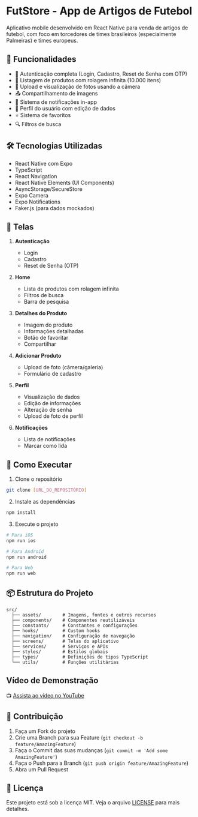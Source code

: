 # FutStore - App de Artigos de Futebol

Aplicativo mobile desenvolvido em React Native para venda de artigos de futebol, com foco em torcedores de times brasileiros (especialmente Palmeiras) e times europeus.

## 🚀 Funcionalidades

- 🔐 Autenticação completa (Login, Cadastro, Reset de Senha com OTP)
- 🏪 Listagem de produtos com rolagem infinita (10.000 itens)
- 📸 Upload e visualização de fotos usando a câmera
- 📤 Compartilhamento de imagens
- 🔔 Sistema de notificações in-app
- 👤 Perfil do usuário com edição de dados
- ⭐ Sistema de favoritos
- 🔍 Filtros de busca

## 🛠️ Tecnologias Utilizadas

- React Native com Expo
- TypeScript
- React Navigation
- React Native Elements (UI Components)
- AsyncStorage/SecureStore
- Expo Camera
- Expo Notifications
- Faker.js (para dados mockados)

## 📱 Telas

1. **Autenticação**

   - Login
   - Cadastro
   - Reset de Senha (OTP)

2. **Home**

   - Lista de produtos com rolagem infinita
   - Filtros de busca
   - Barra de pesquisa

3. **Detalhes do Produto**

   - Imagem do produto
   - Informações detalhadas
   - Botão de favoritar
   - Compartilhar

4. **Adicionar Produto**

   - Upload de foto (câmera/galeria)
   - Formulário de cadastro

5. **Perfil**

   - Visualização de dados
   - Edição de informações
   - Alteração de senha
   - Upload de foto de perfil

6. **Notificações**
   - Lista de notificações
   - Marcar como lida

## 🚀 Como Executar

1. Clone o repositório

```bash
git clone [URL_DO_REPOSITÓRIO]
```

2. Instale as dependências

```bash
npm install
```

3. Execute o projeto

```bash
# Para iOS
npm run ios

# Para Android
npm run android

# Para Web
npm run web
```

## 📦 Estrutura do Projeto

```
src/
  ├── assets/        # Imagens, fontes e outros recursos
  ├── components/    # Componentes reutilizáveis
  ├── constants/     # Constantes e configurações
  ├── hooks/         # Custom hooks
  ├── navigation/    # Configuração de navegação
  ├── screens/       # Telas do aplicativo
  ├── services/      # Serviços e APIs
  ├── styles/        # Estilos globais
  ├── types/         # Definições de tipos TypeScript
  └── utils/         # Funções utilitárias
```

## Vídeo de Demonstração

📺 [Assista ao vídeo no YouTube](https://youtu.be/UzvZsdXXfUs)


## 🤝 Contribuição

1. Faça um Fork do projeto
2. Crie uma Branch para sua Feature (`git checkout -b feature/AmazingFeature`)
3. Faça o Commit das suas mudanças (`git commit -m 'Add some AmazingFeature'`)
4. Faça o Push para a Branch (`git push origin feature/AmazingFeature`)
5. Abra um Pull Request

## 📝 Licença

Este projeto está sob a licença MIT. Veja o arquivo [LICENSE](LICENSE) para mais detalhes.
